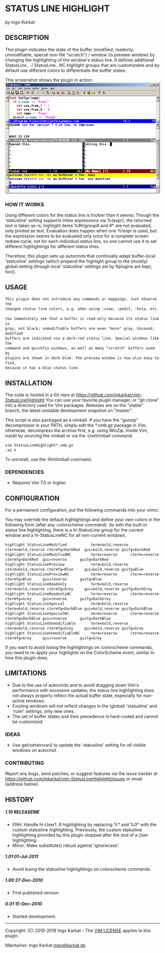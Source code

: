 STATUS LINE HIGHLIGHT   
===============================================================================
_by Ingo Karkat_

DESCRIPTION
------------------------------------------------------------------------------

This plugin indicates the state of the buffer (modified, readonly,
unmodifiable, special non-file "scratch") / window (is preview window) by
changing the highlighting of the window's status line. It defines additional
StatusLine... / StatusLine...NC highlight groups that are customizable and by
default use different colors to differentiate the buffer states.

This screenshot shows the plugin in action:
    ![StatusLineHighlight](https://raw.githubusercontent.com/inkarkat/vim-StatusLineHighlight/master/doc/StatusLineHighlight.png)

### HOW IT WORKS

Using different colors for the status line is trickier than it seems: Though
the 'statusline' setting supports inline expressions via %{expr}, the returned
text is taken as-is; highlight items %#hlgroup# and #\* are not evaluated, only
printed as text. Evaluation does happen when one %!expr is used, but the
expression seems to be evaluated only once for a complete screen redraw cycle,
not for each individual status line, so one cannot use it to set different
highlightings for different status lines.

Therefore, this plugin sets up autocmds that continually adapt buffer-local
'statusline' settings (which prepend the highlight group to the (mostly)
global setting (though local 'statusline' settings set by ftplugins are kept,
too)).

USAGE
------------------------------------------------------------------------------

    This plugin does not introduce any commands or mappings. Just observe the
    changed status line colors, e.g. when using :view, :pedit, :help, etc.

    You immediately see that a buffer is read-only because its status line is
    gray, not black; unmodifiable buffers are even "more" gray. Unsaved, modified
    buffers are indicated via a dark-red status line. Special windows like the
    command and quickfix windows, as well as many "scratch" buffers used by
    plugins are shown in dark blue. The preview window is now also easy to find,
    because it has a blue status line.

INSTALLATION
------------------------------------------------------------------------------

The code is hosted in a Git repo at
    https://github.com/inkarkat/vim-StatusLineHighlight
You can use your favorite plugin manager, or "git clone" into a directory used
for Vim packages. Releases are on the "stable" branch, the latest unstable
development snapshot on "master".

This script is also packaged as a vimball. If you have the "gunzip"
decompressor in your PATH, simply edit the \*.vmb.gz package in Vim; otherwise,
decompress the archive first, e.g. using WinZip. Inside Vim, install by
sourcing the vimball or via the :UseVimball command.

    vim StatusLineHighlight*.vmb.gz
    :so %

To uninstall, use the :RmVimball command.

### DEPENDENCIES

- Requires Vim 7.0 or higher.

CONFIGURATION
------------------------------------------------------------------------------

For a permanent configuration, put the following commands into your vimrc:

You may override the default highlightings and define your own colors in the
following form (after any :colorscheme command). As with the built-in status
line highlighting, there is a hl-StatusLine group for the current window and
a hl-StatusLineNC for all non-current windows.

    highlight StatusLineModified           term=bold,reverse cterm=bold,reverse ctermfg=DarkRed  gui=bold,reverse guifg=DarkRed
    highlight StatusLineModifiedNC         term=reverse      cterm=reverse      ctermfg=DarkRed  gui=reverse      guifg=DarkRed
    highlight StatusLinePreview            term=bold,reverse cterm=bold,reverse ctermfg=Blue     gui=bold,reverse guifg=Blue
    highlight StatusLinePreviewNC          term=reverse      cterm=reverse      ctermfg=Blue     gui=reverse      guifg=Blue
    highlight StatusLineReadonly           term=bold,reverse cterm=bold,reverse ctermfg=Grey     gui=bold,reverse guifg=DarkGrey
    highlight StatusLineReadonlyNC         term=reverse      cterm=reverse      ctermfg=Grey     gui=reverse      guifg=DarkGrey
    highlight StatusLineSpecial            term=bold,reverse cterm=bold,reverse ctermfg=DarkBlue gui=bold,reverse guifg=DarkBlue
    highlight StatusLineSpecialNC          term=reverse      cterm=reverse      ctermfg=DarkBlue gui=reverse      guifg=DarkBlue
    highlight StatusLineUnmodifiable       term=bold,reverse cterm=bold,reverse ctermfg=Grey     gui=bold,reverse guifg=Grey
    highlight StatusLineUnmodifiableNC     term=reverse      cterm=reverse      ctermfg=Grey     gui=reverse      guifg=Grey

If you want to avoid losing the highlightings on :colorscheme commands, you
need to re-apply your highlights on the ColorScheme event, similar to how
this plugin does.

LIMITATIONS
------------------------------------------------------------------------------

- Due to the use of autocmds and to avoid dragging down Vim's performance with
  excessive updates, the status line highlighting does not always properly
  reflect the actual buffer state, especially for non-active windows.
- Existing windows will not reflect changes in the (global) 'statusline' and
  'ruler' settings, only new ones.
- The set of buffer states and their precedence is hard-coded and cannot be
  customized.

### IDEAS

- Use get/setwinvar() to update the 'statusline' setting for _all_ visible
  windows on autocmd.

### CONTRIBUTING

Report any bugs, send patches, or suggest features via the issue tracker at
https://github.com/inkarkat/vim-StatusLineHighlight/issues or email (address
below).

HISTORY
------------------------------------------------------------------------------

##### 1.10    RELEASEME
- ENH: Handle hl-User1..9 highlighting by replacing %\* and %0\* with the custom
  statusline highlighting. Previously, the custom statusline highlighting
  provided by this plugin stopped after the end of a User highlighting.
- Minor: Make substitute() robust against 'ignorecase'.

##### 1.01    01-Jul-2011
- Avoid losing the statusline highlightings on colorscheme commands.

##### 1.00    27-Dec-2010
- First published version.

##### 0.01    15-Dec-2010
- Started development.

------------------------------------------------------------------------------
Copyright: (C) 2010-2018 Ingo Karkat -
The [VIM LICENSE](http://vimdoc.sourceforge.net/htmldoc/uganda.html#license) applies to this plugin.

Maintainer:     Ingo Karkat <ingo@karkat.de>
